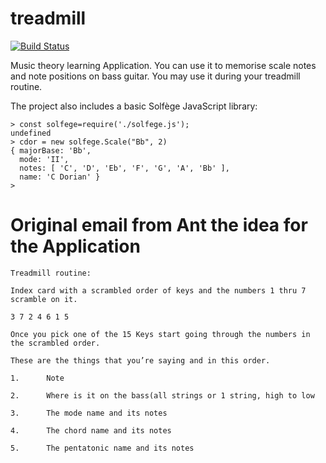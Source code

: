# treadmill

[![Build Status](https://travis-ci.org/petvajda/treadmill.svg?branch=master)](https://travis-ci.org/petvajda/treadmill)

Music theory learning Application. You can use it to memorise scale notes and
note positions on bass guitar. You may use it during your treadmill routine.

The project also includes a basic Solfège JavaScript library:

```
> const solfege=require('./solfege.js');
undefined
> cdor = new solfege.Scale("Bb", 2)
{ majorBase: 'Bb',
  mode: 'II',
  notes: [ 'C', 'D', 'Eb', 'F', 'G', 'A', 'Bb' ],
  name: 'C Dorian' }
>
```

# Original email from Ant the idea for the Application

```
Treadmill routine:

Index card with a scrambled order of keys and the numbers 1 thru 7 scramble on it.

3 7 2 4 6 1 5

Once you pick one of the 15 Keys start going through the numbers in the scrambled order.

These are the things that you’re saying and in this order.

1.      Note

2.      Where is it on the bass(all strings or 1 string, high to low

3.      The mode name and its notes

4.      The chord name and its notes

5.      The pentatonic name and its notes
```
